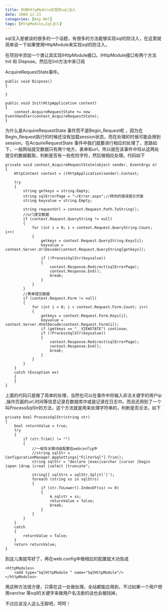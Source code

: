```yaml
---
title: 利用HttpModule实现防sql注入
date: 2008-11-23
categories: [Asp.Net]
tags: [HttpModule,Sql注入]
---
```


sql注入是被谈的很多的一个话题，有很多的方法能够实现sql的防注入，在这里就简单说一下如果使用HttpModule来实现sql的防注入。
<!--more-->
在项目中添加一个类让其实现IHttpModule接口。IHttpModule接口有两个方法 Init 和 Dispose。然后在Init方法中来订阅

AcquireRequestState事件。

```
public void Dispose()
{

}

public void Init(HttpApplication context)
{
    context.AcquireRequestState += new EventHandler(context_AcquireRequestState);
}
```
为什么是AcquireRequestState 事件而不是Begin_Request呢 ，因为在Begin_Request执行的时候还没有加载session状态，而在处理的时侯可能会用到session。在AcquireRequestState 事件中我们就要进行相应的处理了，思路如下，一般网站提交数据只有两个地方，表单和url，所以就在该事件中将从这两处提交的数据截取，判断是否有一些危险字符，然后做相应处理。代码如下

```
private void context_AcquireRequestState(object sender, EventArgs e)
{
    HttpContext context = ((HttpApplication)sender).Context;

    try
    {
        string getkeys = string.Empty;
        string sqlErrorPage = "~/Error.aspx";//转向的错误提示页面
        string keyvalue = string.Empty;

        string requestUrl = context.Request.Path.ToString();
        //url提交数据
        if (context.Request.QueryString != null)
        {
            for (int i = 0; i < context.Request.QueryString.Count; i++)
            {
                getkeys = context.Request.QueryString.Keys[i];
                keyvalue = context.Server.UrlDecode(context.Request.QueryString[getkeys]);

                if (!ProcessSqlStr(keyvalue))
                {
                    context.Response.Redirect(sqlErrorPage);
                    context.Response.End();
                    break;
                }
            }
        }
        //表单提交数据
        if (context.Request.Form != null)
        {
            for (int i = 0; i < context.Request.Form.Count; i++)
            {
                getkeys = context.Request.Form.Keys[i];
                keyvalue = context.Server.HtmlDecode(context.Request.Form[i]);
                if (getkeys == "__VIEWSTATE") continue;
                if (!ProcessSqlStr(keyvalue))
                {
                    context.Response.Redirect(sqlErrorPage);
                    context.Response.End();
                    break;
                }
            }
        }
    }
    catch (Exception ex)
    {
    }
}
```

上面的代码只是做了简单的处理，当然也可以在事件中将输入非法关键字的用户ip ,操作页面的url,时间等信息记录在数据库中或是记录在日志中。而且还用到了一个叫ProcessSqlStr的方法，这个方法就是用来处理字符串的，判断是否合法，如下

```
private bool ProcessSqlStr(string str)
{
    bool returnValue = true;
    try
    {
        if (str.Trim() != "")
        {
            //一般将关键词组配置在webconfig中
            //string sqlStr = ConfigurationManager.AppSettings["FilterSql"].Trim();
            string sqlStr = "declare |exec|varchar |cursor |begin |open |drop |creat |select |truncate";

            string[] sqlStrs = sqlStr.Split('|');
            foreach (string ss in sqlStrs)
            {
                if (str.ToLower().IndexOf(ss) >= 0)
                {
                    m_sqlstr = ss;
                    returnValue = false;
                    break;
                }
            }
        }
    }
    catch
    {
        returnValue = false;
    }
    return returnValue;
}
```

到这儿类就写好了，再在web.config中做相应的配置就大功告成

```
<httpModules>
    <add type="SqlHttpModule " name="SqlHttpModule"/>
</httpModules>
```

用这种方法很方便，只需在这一处做处理，全站都能应用到，不过如果一个用户想用varchar 等sql的关键字来做用户名注册的话也会被挡掉，

不过应该没人这么无聊吧，呵呵！


